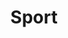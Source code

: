 ---
title: "Sport"
image: "/sport.svg"
category: Sport
layout: category
tag: "Sănătate și recreere"
---